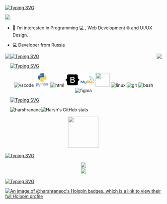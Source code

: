 [![Typing SVG](https://readme-typing-svg.demolab.com?font=Fira+Code&size=400&pause=1000&color=F70202&center=true&vCenter=true&random=false&width=7500&height=1000&lines=Hello+Friend%2C+I+am+HarshRanaOC)](https://git.io/typing-svg)


<img  src="https://tenor.com/ru/view/anime-girl-gif-8774559621982871168" width = 1000>



- 👀 I’m interested in Programming 💻 , Web Development 🌐 and UI/UX Design.

- 💻 Developer from Russia



<img align="left" src="https://octodex.github.com/images/grim-repo.jpg" height=250/>
<img align="right" src="https://octodex.github.com/images/grim-repo.jpg" height=250/>

[![Typing SVG](https://readme-typing-svg.demolab.com?font=Orbitron&weight=700&size=36&pause=1000&color=FFFFFF&random=false&width=435&lines=qusteon+developer)](https://git.io/typing-svg)
<p align="center">
</a>
</a>
</p>


[![Typing SVG](https://readme-typing-svg.demolab.com?font=Fira+Code&size=200&pause=1000&color=00D0F7&center=true&vCenter=true&random=false&width=4000&height=300&lines=Languages+And+Tools+I+Use)](https://git.io/typing-svg)
<p align="center">
<img src="https://cdn.jsdelivr.net/gh/devicons/devicon/icons/vscode/vscode-original.svg" alt="vscode" width="45" height="45"/>
<img src="https://raw.githubusercontent.com/devicons/devicon/master/icons/python/python-original-wordmark.svg" alt="python" width="45" height="45" />
<img src="https://cdn.jsdelivr.net/gh/devicons/devicon/icons/html5/html5-original.svg" alt="html" width="45" height="45"/>
<img src="https://raw.githubusercontent.com/devicons/devicon/master/icons/bootstrap/bootstrap-plain.svg" alt="bootstrap" width="45" height="45" />
<img src="https://raw.githubusercontent.com/devicons/devicon/master/icons/mysql/mysql-original-wordmark.svg" alt="mysql" width="45" height="45" />
<img src="https://cdn.jsdelivr.net/gh/devicons/devicon/icons/amazonwebservices/amazonwebservices-plain-wordmark.svg" width="45" height="45"/>
<img src="https://cdn.jsdelivr.net/gh/devicons/devicon/icons/linux/linux-original.svg" alt="linux" width="45" height="45"/>       
<img src="https://cdn.jsdelivr.net/gh/devicons/devicon/icons/git/git-original.svg" alt="git" width="45" height="45"/>
<img src="https://cdn.jsdelivr.net/gh/devicons/devicon/icons/bash/bash-original.svg" alt="bash" width="45" height="45"/>
<img src="https://cdn.jsdelivr.net/gh/devicons/devicon/icons/figma/figma-original.svg" alt="figma" width="45" height="45"/>   
</p>

[![Typing SVG](https://readme-typing-svg.demolab.com?font=Fira+Code&size=200&pause=1000&color=00D0F7&center=true&vCenter=true&random=false&width=4000&height=300&lines=My+Statistics)](https://git.io/typing-svg)

<img align="left" src="https://github-readme-stats.vercel.app/api/top-langs?username=harshranaoc&theme=dark&show_icons=true&locale=en&layout=compact" alt="harshranaoc" />

![Harsh's GitHub stats](https://github-readme-stats.vercel.app/api?username=HarshRanaOC&theme=dark&show_icons=true)



<p align="center">
<img src="https://media.tenor.com/0ENB5HuTH0gAAAAi/trophy-beker.gif"  width="100px" height="100px"></p>

[![Typing SVG](https://readme-typing-svg.demolab.com?font=Fira+Code&size=200&pause=1000&color=00D0F7&center=true&vCenter=true&random=false&width=4000&height=300&lines=My+Trophies)](https://git.io/typing-svg)

<div align="center">
<img src="https://github-profile-trophy.vercel.app/?username=HarshRanaOC&theme=dark&no-bg=true&no-frame=true&row=1&column=4&title=MultiLanguage,Commits,Followers,PullRequest">
 </div>
 <div align="center">
<img src="https://github-profile-trophy.vercel.app/?username=trinib&theme=dark&no-bg=true&no-frame=true&row=1&column=4&title=Repositories,Issues,Organizations,Stars">
 </div>


[![Typing SVG](https://readme-typing-svg.demolab.com?font=Fira+Code&size=200&pause=1000&color=00D0F7&center=true&vCenter=true&random=false&width=4000&height=300&lines=My+Badges)](https://git.io/typing-svg)

[![An image of @harshranaoc's Holopin badges, which is a link to view their full Holopin profile](https://holopin.me/harshranaoc)](https://holopin.io/@harshranaoc)


